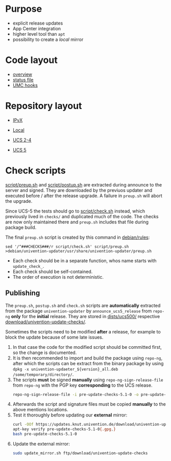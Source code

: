 Purpose
=======
* explicit release updates
* App Center integration
* higher level tool than `apt`
* possibility to create a *local* mirror

Code layout
===========

* [overview](doc/code.md)
* [status file](doc/status.md)
* [UMC hooks](doc/hooks.md)

Repository layout
=================
* [IPvX](https://updates.software-univention.de/)
* [Local](http://univention-repository.$FQDN/univention-repository/)

* [UCS 2-4](doc/layout4.md)
* [UCS 5](doc/layout5.md)

Check scripts
=============

[script/preup.sh](script/preup.sh) and [script/postup.sh](script/postup.sh) are extracted during announce to the server and signed.
They are downloaded by the previuos updater and executed before / after the release upgrade.
A failure in `preup.sh` will abort the upgrade.

Since UCS-5 the tests should go to [script/check.sh](script/check.sh) instead, which previously lived in `checks/` and duplicated much of the code.
The checks are now only maintained there and `preup.sh` includes that file during package build.

The final `preup.sh` script is created by this command in [debian/rules](debian/rules):

	sed '/^###CHECKS###/r script/check.sh' script/preup.sh >debian/univention-updater/usr/share/univention-updater/preup.sh

* Each check should be in a separate function, whos name starts with `update_check_`.
* Each check should be self-contained.
* The order of execution is not deterministic.

Publishing
----------
The `preup.sh`, `postup.sh` and `check.sh` scripts are **automatically** extracted from the package `univention-updater` by `announce_ucs5_release` from `repo-ng` **only** for the **initial** release.
They are stored in [dists/ucs500/](http://updates.software-univention.de/dists/ucs500/) respective [download/univention-update-checks/](http://updates.software-univention.de/download/univention-update-checks/).

Sometimes the scripts need to be modified **after** a release, for example to block the update because of some late issues.
1. In that case the code for the modified script should be committed first, so the change is documented.
2. It is then recommended to import and build the package using `repo-ng`, after which the scripts can be extract from the binary package by using `dpkg -x univention-updaeter_${version}_all.deb /some/temporary/directory/`.
3. The scripts **must** be signed **manually** using `repo-ng-sign-release-file` from `repo-ng` with the PGP key **corresponding** to the UCS release.
    ```sh
    repo-ng-sign-release-file -i pre-update-checks-5.1-0 -o pre-update-checks-5.1-0.gpg -k 8321745BB32A82C75BBD4BC2D293E501A055F562 -p /etc/archive-keys/ucs5.1.txt
    ```
4. Afterwards the script and signature files must be copied **manually** to the above mentions locations.
5. Test it thoroughly before updating our **external** mirror:
    ```sh
    curl -OOf https://updates.knut.univention.de/download/univention-update-checks/pre-update-checks-5.1-0{.gpg,}
    apt-key verify pre-update-checks-5.1-0{.gpg,}
    bash pre-update-checks-5.1-0
    ```
6. Update the external mirror:
    ```sh
    sudo update_mirror.sh ftp/download/univention-update-checks
    ```

